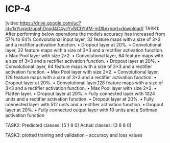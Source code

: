 # ICP-4
[video:https://drive.google.com/uc?id=1xYuypdzupshDnqd4C4ycYyNCtYhfM-mD&export=download]
TASK1: After performing below operations the models accuracy has increased from  57% to 64%
Convolutional input layer, 32 feature maps with a size of 3×3 and a rectifier activation function.
• Dropout layer at 20%.
• Convolutional layer, 32 feature maps with a size of 3×3 and a rectifier activation function.
• Max Pool layer with size 2×2.
• Convolutional layer, 64 feature maps with a size of 3×3 and a rectifier activation function.
• Dropout layer at 20%.
• Convolutional layer, 64 feature maps with a size of 3×3 and a rectifier activation function.
• Max Pool layer with size 2×2.
• Convolutional layer, 128 feature maps with a size of 3×3 and a rectifier activation function.
• Dropout layer at 20%.
• Convolutional layer,128 feature maps with a size of 3×3 and a rectifier activation function.
• Max Pool layer with size 2×2.
• Flatten layer.
• Dropout layer at 20%.
• Fully connected layer with 1024 units and a rectifier activation function.
• Dropout layer at 20%.
• Fully connected layer with 512 units and a rectifier activation function.
• Dropout layer at 20%.
• Fully connected output layer with 10 units and a Softmax activation function

TASK2: Predicted classes:  [5 1 8 0]
       Actual classes:  [3 8 8 0]

TASK3:  plotted training and validation - accuracy and loss values
